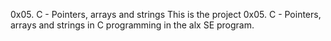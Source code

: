 0x05. C - Pointers, arrays and strings
This is the project 0x05. C - Pointers, arrays and strings in C programming in the alx SE program.
